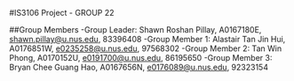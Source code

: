 #IS3106 Project - GROUP 22

##Group Members
-Group Leader: Shawn Roshan Pillay, A0167180E, shawn.pillay@u.nus.edu, 83396408
-Group Member 1: Alastair Tan Jin Hui, A0176851W, e0235258@u.nus.edu, 97568302
-Group Member 2: Tan Win Phong, A0170152U, e0191700@u.nus.edu, 86195650
-Group Member 3: Bryan Chee Guang Hao, A0167656N, e0176089@u.nus.edu, 92323154
